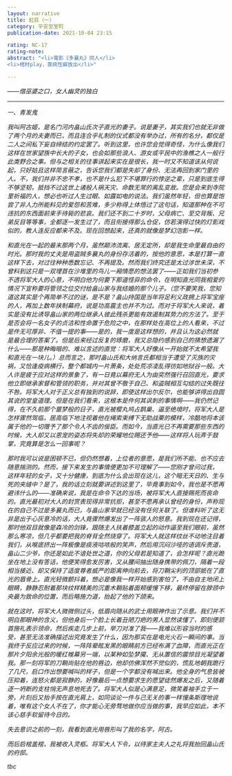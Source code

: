 ```yaml
---
layout: narrative
title: 紅荻（一）
category: 平安至室町
publication-date: 2021-10-04 23:15

rating: NC-17
rating-note:
abstract: "<li>電影《多襄丸》同人</li>
<li>棺材play，喪病性癖放出</li>"

---
```



<i>——借巫婆之口，女人幽灵的独白
 
***

一、青发鬼
 
我叫阿古姬，是名门河内畠山氏次子直光的妻子。说是妻子，其实我们也就无非做了两个月的夫妻而已，而且连合乎礼制的仪式都没有举办过，所有的名分，都仅是二人之间私下妄自缔结的约定罢了。听到这里，也许您会觉得奇怪，为什么像我们这样在世家望族中长大的子女，也会如那些浪人、游女或平民中的渔樵之人一般行此类野合之事。但与之相关的往事讲起来实在是很长，我一时又不知道该从何说起，只好姑且这样简言蔽之，告诉您我们都是失却了身份、无法再回到家门里的人。不，我们并非不忠不孝，也不是什么犯下不堪罪行的悖逆之辈，只是到底生得不够坚韧，抵挡不过这世上诸般人祸天灾、命数无常的离乱变故。您是会来到寺院里祈福的人，想必也听过人生过眼、如露如电的说法。我们虽然年轻，但也算是饱尝了非人力所能料见的爱怨和苦难，多少称得上体悟过了这句话，知道那种在不可违抗的东西面前束手待毙的悲哀。我们还不到二十岁时，父母病亡、至交背叛、兄弟反目等等事，全都逐一发生过了，而且衔接得那么仓促，仿若演得过快的灯影戏似的，教人连反应都来不及。现在回想起来，还真的就像是梦幻泡影一样。
 
和直光在一起的最末那两个月，虽然颠沛流离、居无定所，却是我生命里最自由的时光。那时我的丈夫是用盗贼多襄丸的身份存活着的，按他的意思，本是打算一直这样下去，对过往种种悉数忘记、不再提及。然而我们终究还是太过涉世未深，不曾料到这只是一双埋首在沙堆里的鸟儿一厢情愿的想法罢了——正如我们当初参不透将军大人的心意，不明白他为何要下那道怪异的命令，在明知直光同我相爱的情况下宣称要将管领之位交付给畠山家与我结婚的那个儿子。（您不要笑我，您知道这其实是个再简单不过的谜，是不是？畠山持国是当年将足利义政拥上将军宝座的人，再加上数年挟制幕府，说是功高震主也并不为过。而对于将军大人来说，着实是没有比诱导畠山家的两位继承人彼此残杀更能有效遏制其势力的方法了。至于是否会将一名女子的贞洁和性命置于危险之中，在那样处在高位上的人看来，不过是件无可厚非、不值一提的事——是的，我一度是这样想的，并且认为这必然就是最合理的答案了。但是后来经过反复的琢磨，我又总隐约感到自己的猜想遗漏了什么——那是种晦暗的、难以言述的直觉：将军大人好像从一开始就不太希望我和直光在一块儿。）总而言之，那时畠山氏和大纳言氏都相当于遭受了灭族的灾祸，又恰逢疫病横行，整个都城内一片萧条，处处荒凉凌乱得彷如地狱谷一般。大人许是疲于应对这样的景象了，有一日竟以幕府无人为由突然强行召回直光，要求他立即继承家督和管领的职务，并对其曾不敬于自己、和盗贼相互勾结的过失既往不咎。将军大人对于正义总有独到的说辞，即使这样出尔反尔，也能够讲得出自圆其说的堂皇道理。但是在我们看来，这根本是件何其讽刺的事情啊——我仍然记得，在不久前那个噩梦般的日子，直光被樱丸鸠占鹊巢、逼至绝境时，将军大人是怎样骤然驾临，居高临下地注视着他在绳索束缚下无助战栗的模样，冷酷地将本该属于他的一切赠予了那个令人不齿的佞臣。而如今，当直光已不再需要那些东西的时候，大人却又以恩宠的姿态将失却的荣耀地位赐还予他——这样将人玩弄于鼓掌，究竟算是怎么一回事呢？
 
那时我可以说是困顿不已，但仍然想着，上位者的意愿，是我们所不能、也不应去随意揣测的。然而，接下来发生的事情便更加不可理解了——您刚才曾问过我，这样年轻的女子，又十分健康，到底为什么会出现在这儿，这个暗无天日的、生与死的夹缝中？是了，我的话立刻就要讲述到这里了，毕竟事到如今，我也是不愿再避讳什么的——准确来说，我是在命令下达的当场，被将军大人直接赐死而丧命的。直光最初对大人的封赏表现得非常抗拒，甚至不愿再承认曾经的身份，声称现在的自己不过是多襄丸而已，与畠山家早就已经没有任何关联了。但谁料听了这无非是出于心灰意冷的话，大人竟骤然爆发出了一阵骇人的怒意。我到现在还记得，那时他双目就像是森冷的剑锋，跟随主人扶着膝盖立起的动作逼至我们眼前，虽然那么寒凉，但几乎都要把我的脊背全然烧穿了。将军大人就这样纹丝不动地注目着我们，从喉底挤出一阵极像是痰液咕哝般的笑声，然后用沉闷沙哑的语调斥责道，畠山二少爷，你还是如此不谙处世之道，你的父母若是知道了，会怎样呢？直光跪坐在地上没有答话，他便笑得愈发厉害，又从腰间抽出随身携带的佩刀，隔着一段相当接近、却又保持了适度尊者威严的距离伸向前去，将刀鞘尖利的顶部抵在了直光的眉骨上。直光轻微颤抖着，想必是像我一样开始感到害怕了，不由自主地闭上眼睛，静静忍耐着那块纹样精美的沉重木鞘贴着面颊缓慢下移，最终停留在脖颈中央最为致命的位置，而后略施力道，抬起了他的下颌来。
 
就在这时，将军大人微微侧过头，低眉向随从的武士用眼神作出了示意。我们并不明白那眼神的含义，但他身后一个脸上长着丑陋刀疤的男人显然读懂了，即刻便颔首施礼表示领命，然后疾走几步上前，举刀对准了我——我难以形容当时的感受，甚至无法准确描述出究竟发生了什么，因为那实在是电光火石一瞬间的事。当我终于反应过来的时候，一阵阵晕眩发黑的眼睛前方已经布满了血障，而直光正在那片夕阳余光般的暖红帷幕另一端，以某种如坠梦魇、无从置信的震惊目光凝望着我。那一刻将军的刀鞘尚贴在他的唇边，他却仿佛浑然不觉似的，慌乱地朝我跪行了几尺，启口作出想要喊叫的样子，但是一个字都没有喊出来。他全身的气息皆被压抑着，连怒火都是寂静的，好像最后一点想要求生的愿望徒然爆发之后，又随着逐一坍断的支柱悄无声息地死去了。将军大人似是心满意足，微笑着袖手立于一旁，片刻后又抬手按在直光肩上，如同谈论一件与己无关的事一样慢条斯理地说着，唯有这个女人不在了，你才能心无旁骛地做你应当做的事，我早应如此，本不该心慈手软留待今日的。
 
失去意识之前的一刻，我看到直光用唇形叫了我的名字，阿古。
 
而后启棺盖棺，我被收入灵柩。将军大人下令，以待家主夫人之礼将我抬回畠山氏的府邸。

tbc
